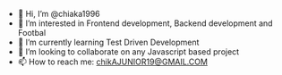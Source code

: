 - 👋 Hi, I’m @chiaka1996
- 👀 I’m interested in Frontend development, Backend development and Footbal
- 🌱 I’m currently learning Test Driven Development
- 💞️ I’m looking to collaborate on any Javascript based project
- 📫 How to reach me: chikAJUNIOR19@GMAIL.COM

<!---
chiaka1996/chiaka1996 is a ✨ special ✨ repository because its `README.md` (this file) appears on your GitHub profile.
You can click the Preview link to take a look at your changes.
--->
